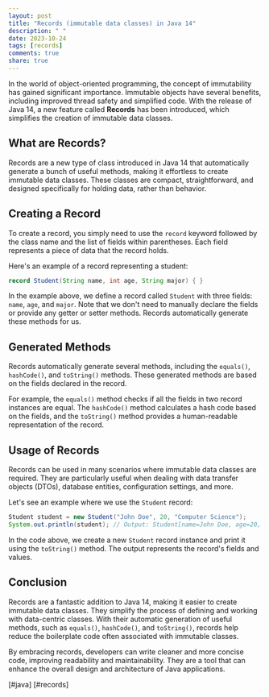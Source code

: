 ```yaml
---
layout: post
title: "Records (immutable data classes) in Java 14"
description: " "
date: 2023-10-24
tags: [records]
comments: true
share: true
---
```


In the world of object-oriented programming, the concept of immutability has gained significant importance. Immutable objects have several benefits, including improved thread safety and simplified code. With the release of Java 14, a new feature called **Records** has been introduced, which simplifies the creation of immutable data classes.

## What are Records?

Records are a new type of class introduced in Java 14 that automatically generate a bunch of useful methods, making it effortless to create immutable data classes. These classes are compact, straightforward, and designed specifically for holding data, rather than behavior.

## Creating a Record

To create a record, you simply need to use the `record` keyword followed by the class name and the list of fields within parentheses. Each field represents a piece of data that the record holds.

Here's an example of a record representing a student:

```java
record Student(String name, int age, String major) { }
```

In the example above, we define a record called `Student` with three fields: `name`, `age`, and `major`. Note that we don't need to manually declare the fields or provide any getter or setter methods. Records automatically generate these methods for us.

## Generated Methods

Records automatically generate several methods, including the `equals()`, `hashCode()`, and `toString()` methods. These generated methods are based on the fields declared in the record.

For example, the `equals()` method checks if all the fields in two record instances are equal. The `hashCode()` method calculates a hash code based on the fields, and the `toString()` method provides a human-readable representation of the record.

## Usage of Records

Records can be used in many scenarios where immutable data classes are required. They are particularly useful when dealing with data transfer objects (DTOs), database entities, configuration settings, and more.

Let's see an example where we use the `Student` record:

```java
Student student = new Student("John Doe", 20, "Computer Science");
System.out.println(student); // Output: Student[name=John Doe, age=20, major=Computer Science]
```

In the code above, we create a new `Student` record instance and print it using the `toString()` method. The output represents the record's fields and values.

## Conclusion

Records are a fantastic addition to Java 14, making it easier to create immutable data classes. They simplify the process of defining and working with data-centric classes. With their automatic generation of useful methods, such as `equals()`, `hashCode()`, and `toString()`, records help reduce the boilerplate code often associated with immutable classes.

By embracing records, developers can write cleaner and more concise code, improving readability and maintainability. They are a tool that can enhance the overall design and architecture of Java applications.

[#java] [#records]